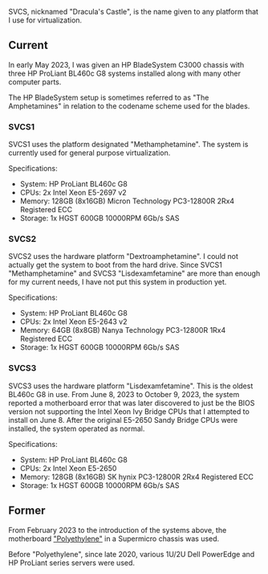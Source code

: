 SVCS, nicknamed "Dracula's Castle", is the name given to any platform that I use for virtualization.

## Current
In early May 2023, I was given an HP BladeSystem C3000 chassis with three HP ProLiant BL460c G8 systems installed along with many other computer parts.

The HP BladeSystem setup is sometimes referred to as "The Amphetamines" in relation to the codename scheme used for the blades.

### SVCS1
SVCS1 uses the platform designated "Methamphetamine". The system is currently used for general purpose virtualization.

Specifications:

- System: HP ProLiant BL460c G8
- CPUs: 2x Intel Xeon E5-2697 v2
- Memory: 128GB (8x16GB) Micron Technology PC3-12800R 2Rx4 Registered ECC
- Storage: 1x HGST 600GB 10000RPM 6Gb/s SAS

### SVCS2
SVCS2 uses the hardware platform "Dextroamphetamine". I could not actually get the system to boot from the hard drive. Since SVCS1 "Methamphetamine" and SVCS3 "Lisdexamfetamine" are more than enough for my current needs, I have not put this system in production yet.

Specifications:

- System: HP ProLiant BL460c G8
- CPUs: 2x Intel Xeon E5-2643 v2
- Memory: 64GB (8x8GB) Nanya Technology PC3-12800R 1Rx4 Registered ECC
- Storage: 1x HGST 600GB 10000RPM 6Gb/s SAS

### SVCS3
SVCS3 uses the hardware platform "Lisdexamfetamine". This is the oldest BL460c G8 in use. From June 8, 2023 to October 9, 2023, the system reported a motherboard error that was later discovered to just be the BIOS version not supporting the Intel Xeon Ivy Bridge CPUs that I attempted to install on June 8. After the original E5-2650 Sandy Bridge CPUs were installed, the system operated as normal.

Specifications:

- System: HP ProLiant BL460c G8
- CPUs: 2x Intel Xeon E5-2650
- Memory: 128GB (8x16GB) SK hynix PC3-12800R 2Rx4 Registered ECC
- Storage: 1x HGST 600GB 10000RPM 6Gb/s SAS

## Former
From February 2023 to the introduction of the systems above, the motherboard ["Polyethylene"](../pc_pe/) in a Supermicro chassis was used.

Before "Polyethylene", since late 2020, various 1U/2U Dell PowerEdge and HP ProLiant series servers were used.
